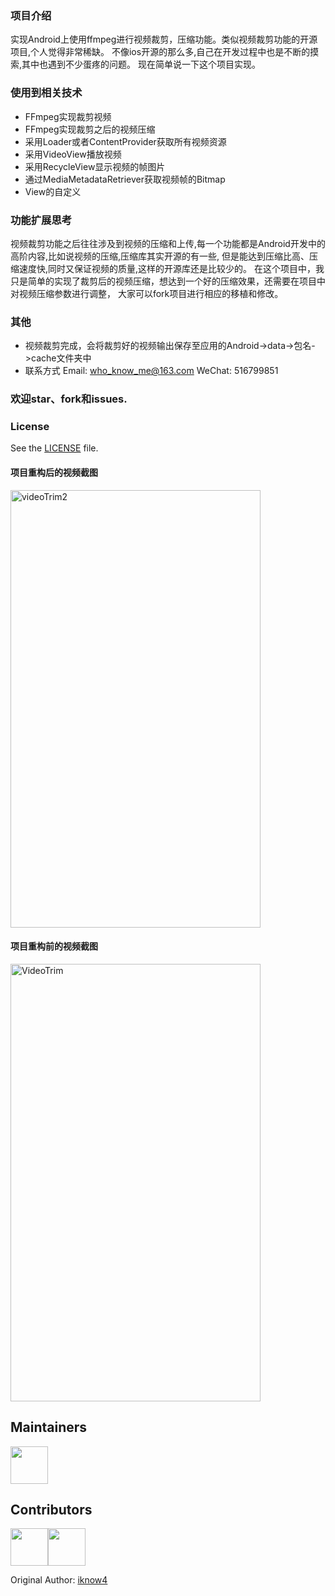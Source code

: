 
### 项目介绍
实现Android上使用ffmpeg进行视频裁剪，压缩功能。类似视频裁剪功能的开源项目,个人觉得非常稀缺。
不像ios开源的那么多,自己在开发过程中也是不断的摸索,其中也遇到不少蛋疼的问题。
现在简单说一下这个项目实现。

### 使用到相关技术
* FFmpeg实现裁剪视频
* FFmpeg实现裁剪之后的视频压缩
* 采用Loader或者ContentProvider获取所有视频资源
* 采用VideoView播放视频
* 采用RecycleView显示视频的帧图片
* 通过MediaMetadataRetriever获取视频帧的Bitmap
* View的自定义

### 功能扩展思考
视频裁剪功能之后往往涉及到视频的压缩和上传,每一个功能都是Android开发中的高阶内容,比如说视频的压缩,压缩库其实开源的有一些,
但是能达到压缩比高、压缩速度快,同时又保证视频的质量,这样的开源库还是比较少的。
在这个项目中，我只是简单的实现了裁剪后的视频压缩，想达到一个好的压缩效果，还需要在项目中对视频压缩参数进行调整，
大家可以fork项目进行相应的移植和修改。

### 其他
* 视频裁剪完成，会将裁剪好的视频输出保存至应用的Android->data->包名->cache文件夹中
* 联系方式 Email: who_know_me@163.com WeChat: 516799851

### 欢迎star、fork和issues.

### License

See the [LICENSE](https://github.com/iknow4/Android-Video-Trimmer/blob/master/LICENSE) file.

#### 项目重构后的视频截图

<img src="https://github.com/iknow4/iknow.Images/blob/master/gif/videoTrim2.gif?raw=true" width="400" height="700" alt="videoTrim2"/>

#### 项目重构前的视频截图
<img src="https://github.com/iknow4/iknow.Images/blob/master/gif/videoTrim.gif?raw=true" width="400" height="700" alt="VideoTrim"/>

## Maintainers

<a href="https://github.com/iknow4"><img width="60" height="60" src="https://github.com/iknow4.png?size=500"/></a>

## Contributors

<a href="https://github.com/dpproduction"><img width="60" height="60" src="https://github.com/dpproduction.png?size=500"/></a><a href="https://github.com/iknow4"><img width="60" height="60" src="https://github.com/iknow4.png?size=500"/></a>

Original Author: [iknow4](https://github.com/iknow4)

